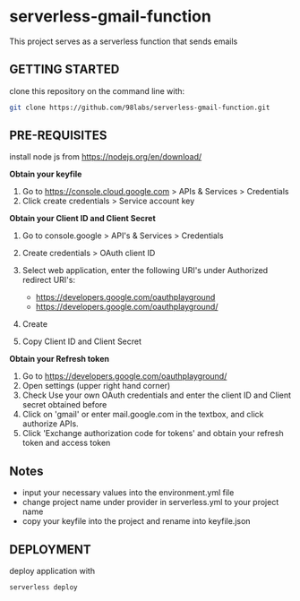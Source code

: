 # serverless-gmail-function
This project serves as a serverless function that sends emails

## GETTING STARTED
clone this repository on the command line with: 
```bash
git clone https://github.com/98labs/serverless-gmail-function.git
```
## PRE-REQUISITES 
install node js from https://nodejs.org/en/download/

**Obtain your keyfile**
 1. Go to https://console.cloud.google.com > APIs & Services > Credentials 
 2. Click create credentials > Service account key

**Obtain your Client ID and Client Secret**
 1. Go to console.google > API's & Services > Credentials
 2. Create credentials > OAuth client ID 
 3. Select web application, enter the following URI's under  Authorized redirect URI's: 

	* https://developers.google.com/oauthplayground
	* https://developers.google.com/oauthplayground/
    
 4. Create
 5. Copy Client ID and Client Secret

**Obtain your Refresh token**
 1. Go to https://developers.google.com/oauthplayground/
 2. Open settings (upper right hand corner) 
 3. Check Use your own OAuth credentials and enter the client ID and  Client secret obtained before
 4. Click on 'gmail' or enter mail.google.com in the textbox, and click authorize APIs. 
 5. Click 'Exchange authorization code for tokens' and obtain your   refresh token and access token

## Notes
 * input your necessary values into the environment.yml file
 *  change project name under provider in serverless.yml to your   project name
 * copy your keyfile into the project and rename into keyfile.json

## DEPLOYMENT
deploy application with
```bash
serverless deploy
```